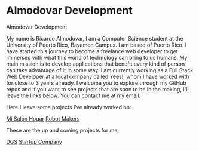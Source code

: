 # Almodovar Development
Almodovar Development

My name is Ricardo Almodóvar, I am a Computer Science student at the University of Puerto Rico, Bayamon Campus. I am based of Puerto Rico. I have started this journey to become a freelance web developer to get immersed with what this world of technology can bring to us humans. My main mission is to develop applications that benefit every kind of person can take advantage of it in some way. I am currently working as a Full Stack Web Developer at a local company called Yees!, whom I have worked with for close to 3 years already. I welcome you to explore through my GitHub repos and if you want to see projects that are soon to be in the making, I'll leave the links below. You can contact me at my [email](ralmodovardev@gmail.com).

Here I leave some projects I've already worked on:

[Mi Salón Hogar](misalonhogar.com)
[Robot Makers](robotmakerspr.com/index.html)

These are the up and coming projects for me:

[DGS](ralmodovar24.github.io/dgs-master)
[Startup Company](ralmodovar24.github.io/startup)
